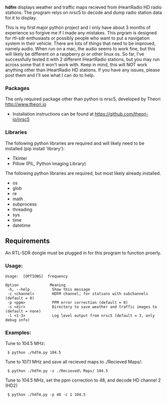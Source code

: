 **hdfm** displays weather and traffic maps recieved from iHeartRadio HD radio stations. The program relys on nrsc5 to decode and dump radio station data for it to display.

This is my first major python project and I only have about 3 months of experience so forgive me if I made any mistakes. This prgram is designed for rtl-sdr enthusiasts or possibly people who want to put a navigation system in their vehicle. There are lots of things that need to be improved, namely audio. When run on a mac, the audio seems to work fine, but this will likely be different on a raspberry pi or other linux os. So far, I've successfully tested it with 2 different iHeartRadio stations, but you may run across some that it won't work with. Keep in mind, this will NOT work anything other than iHeartRadio HD stations. If you have any issues, please post them and I'll see what I can do to help.

### Packages

The only required package other than python is nrsc5, developed by Theori http://www.theori.io

 * Installation instructions can be found at https://github.com/theori-io/nrsc5

### Libraries

The following python libraries are required and will likely need to be installed (pip install 'library'):

 * Tkinter
 * Pillow (PIL, Python Imaging Library)

The following python libraries are required, but most likely already installed.

 * os
 * glob
 * re
 * math
 * subprocess
 * threading
 * sys
 * time
 * datetime

## Requirements

An RTL-SDR dongle must be plugged in for this program to function proerly.

### Usage:

	Usage:  [OPTIONS]  frequency
	
    Option              Meaning
     -h, --help          Show this message
     -c <channel>        HDFM channel, for stations with subchannels (default = 0)
     -p <ppm>            PPM error correction (default = 0)
     -s <dir>            Directory to save weather and traffic images to (default = none)
     -l <1-3>            Log level output from nrsc5 (default = 3, only debug info)
### Examples:

Tune to 104.5 MHz:

     $ python ./hdfm.py 104.5

Tune to 107.1 MHz and save all recieved maps to ./Recieved Maps/:

     $ python ./hdfm.py -s ./Recieved\ Maps/ 104.5

Tune to 104.5 MHz, set the ppm correction to 48, and decode HD channel 2 (HD2)

     $ python ./hdfm.py -p 48 -c 1 104.5
